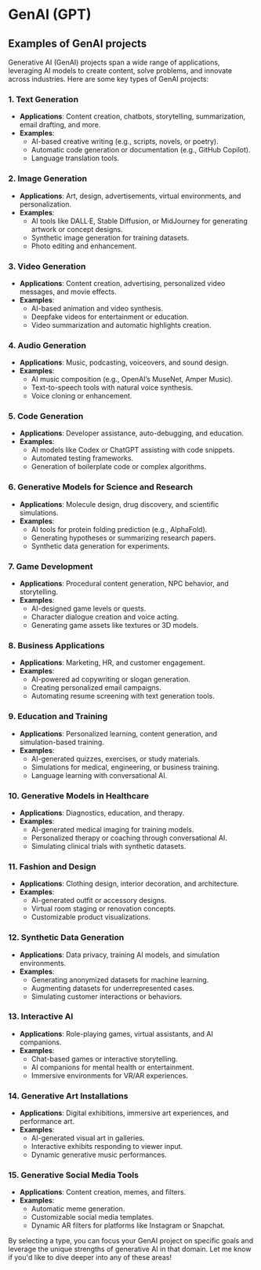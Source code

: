 # GenAI (GPT)

## Examples of GenAI projects

Generative AI (GenAI) projects span a wide range of applications, leveraging AI models to create content, solve problems, and innovate across industries. Here are some key types of GenAI projects:

### 1. **Text Generation**

- **Applications**: Content creation, chatbots, storytelling, summarization, email drafting, and more.
- **Examples**:
  - AI-based creative writing (e.g., scripts, novels, or poetry).
  - Automatic code generation or documentation (e.g., GitHub Copilot).
  - Language translation tools.

### 2. **Image Generation**

- **Applications**: Art, design, advertisements, virtual environments, and personalization.
- **Examples**:
  - AI tools like DALL·E, Stable Diffusion, or MidJourney for generating artwork or concept designs.
  - Synthetic image generation for training datasets.
  - Photo editing and enhancement.

### 3. **Video Generation**

- **Applications**: Content creation, advertising, personalized video messages, and movie effects.
- **Examples**:
  - AI-based animation and video synthesis.
  - Deepfake videos for entertainment or education.
  - Video summarization and automatic highlights creation.

### 4. **Audio Generation**

- **Applications**: Music, podcasting, voiceovers, and sound design.
- **Examples**:
  - AI music composition (e.g., OpenAI’s MuseNet, Amper Music).
  - Text-to-speech tools with natural voice synthesis.
  - Voice cloning or enhancement.

### 5. **Code Generation**

- **Applications**: Developer assistance, auto-debugging, and education.
- **Examples**:
  - AI models like Codex or ChatGPT assisting with code snippets.
  - Automated testing frameworks.
  - Generation of boilerplate code or complex algorithms.

### 6. **Generative Models for Science and Research**

- **Applications**: Molecule design, drug discovery, and scientific simulations.
- **Examples**:
  - AI tools for protein folding prediction (e.g., AlphaFold).
  - Generating hypotheses or summarizing research papers.
  - Synthetic data generation for experiments.

### 7. **Game Development**

- **Applications**: Procedural content generation, NPC behavior, and storytelling.
- **Examples**:
  - AI-designed game levels or quests.
  - Character dialogue creation and voice acting.
  - Generating game assets like textures or 3D models.

### 8. **Business Applications**

- **Applications**: Marketing, HR, and customer engagement.
- **Examples**:
  - AI-powered ad copywriting or slogan generation.
  - Creating personalized email campaigns.
  - Automating resume screening with text generation tools.

### 9. **Education and Training**

- **Applications**: Personalized learning, content generation, and simulation-based training.
- **Examples**:
  - AI-generated quizzes, exercises, or study materials.
  - Simulations for medical, engineering, or business training.
  - Language learning with conversational AI.

### 10. **Generative Models in Healthcare**

- **Applications**: Diagnostics, education, and therapy.
- **Examples**:
  - AI-generated medical imaging for training models.
  - Personalized therapy or coaching through conversational AI.
  - Simulating clinical trials with synthetic datasets.

### 11. **Fashion and Design**

- **Applications**: Clothing design, interior decoration, and architecture.
- **Examples**:
  - AI-generated outfit or accessory designs.
  - Virtual room staging or renovation concepts.
  - Customizable product visualizations.

### 12. **Synthetic Data Generation**

- **Applications**: Data privacy, training AI models, and simulation environments.
- **Examples**:
  - Generating anonymized datasets for machine learning.
  - Augmenting datasets for underrepresented cases.
  - Simulating customer interactions or behaviors.

### 13. **Interactive AI**

- **Applications**: Role-playing games, virtual assistants, and AI companions.
- **Examples**:
  - Chat-based games or interactive storytelling.
  - AI companions for mental health or entertainment.
  - Immersive environments for VR/AR experiences.

### 14. **Generative Art Installations**

- **Applications**: Digital exhibitions, immersive art experiences, and performance art.
- **Examples**:
  - AI-generated visual art in galleries.
  - Interactive exhibits responding to viewer input.
  - Dynamic generative music performances.

### 15. **Generative Social Media Tools**

- **Applications**: Content creation, memes, and filters.
- **Examples**:
  - Automatic meme generation.
  - Customizable social media templates.
  - Dynamic AR filters for platforms like Instagram or Snapchat.

By selecting a type, you can focus your GenAI project on specific goals and leverage the unique strengths of generative AI in that domain. Let me know if you'd like to dive deeper into any of these areas!

